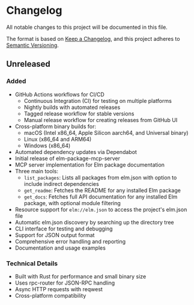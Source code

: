 # Changelog

All notable changes to this project will be documented in this file.

The format is based on [Keep a Changelog](https://keepachangelog.com/en/1.0.0/),
and this project adheres to [Semantic Versioning](https://semver.org/spec/v2.0.0.html).

## Unreleased

### Added
- GitHub Actions workflows for CI/CD
  - Continuous Integration (CI) for testing on multiple platforms
  - Nightly builds with automated releases
  - Tagged release workflow for stable versions
  - Manual release workflow for creating releases from GitHub UI
- Cross-platform binary builds for:
  - macOS (Intel x86_64, Apple Silicon aarch64, and Universal binary)
  - Linux (x86_64 and ARM64)
  - Windows (x86_64)
- Automated dependency updates via Dependabot
- Initial release of elm-package-mcp-server
- MCP server implementation for Elm package documentation
- Three main tools:
  - `list_packages`: Lists all packages from elm.json with option to include indirect dependencies
  - `get_readme`: Fetches the README for any installed Elm package
  - `get_docs`: Fetches full API documentation for any installed Elm package, with optional module filtering
- Resource support for `elm://elm.json` to access the project's elm.json file
- Automatic elm.json discovery by searching up the directory tree
- CLI interface for testing and debugging
- Support for JSON output format
- Comprehensive error handling and reporting
- Documentation and usage examples

### Technical Details
- Built with Rust for performance and small binary size
- Uses rpc-router for JSON-RPC handling
- Async HTTP requests with reqwest
- Cross-platform compatibility
